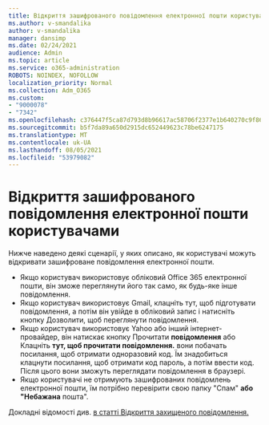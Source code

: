 ```yaml
---
title: Відкриття зашифрованого повідомлення електронної пошти користувачами
ms.author: v-smandalika
author: v-smandalika
manager: dansimp
ms.date: 02/24/2021
audience: Admin
ms.topic: article
ms.service: o365-administration
ROBOTS: NOINDEX, NOFOLLOW
localization_priority: Normal
ms.collection: Adm_O365
ms.custom:
- "9000078"
- "7342"
ms.openlocfilehash: c376447f5ca87d793d8b96617ac58706f2377e1b640270c9f861c4475b85cf72
ms.sourcegitcommit: b5f7da89a650d2915dc652449623c78be6247175
ms.translationtype: MT
ms.contentlocale: uk-UA
ms.lasthandoff: 08/05/2021
ms.locfileid: "53979082"
---
```

# <a name="how-users-open-an-encrypted-email-message"></a>Відкриття зашифрованого повідомлення електронної пошти користувачами

Нижче наведено деякі сценарії, у яких описано, як користувачі можуть відкривати зашифроване повідомлення електронної пошти.

- Якщо користувач використовує обліковий Office 365 електронної пошти, він зможе переглянути його так само, як будь-яке інше повідомлення.
- Якщо користувач використовує Gmail, клацніть  тут, щоб підготувати повідомлення, а потім  він увійде в обліковий запис і натисніть кнопку Дозволити, щоб переглянути повідомлення.
- Якщо користувач використовує Yahoo або інший інтернет-провайдер, він натискає кнопку Прочитати **повідомлення** або Клацніть **тут, щоб прочитати повідомлення.** вони побачать посилання, щоб отримати одноразовий код. Їм знадобиться клацнути посилання, щоб отримати код пароль, а потім ввести код. Після цього вони зможуть переглядати повідомлення в браузері.
- Якщо користувачі не отримують зашифрованих повідомлень електронної пошти, їм потрібно перевірити свою папку "Спам" **або "Небажана** пошта". 

Докладні відомості див. [в статті Відкриття захищеного повідомлення.](https://support.microsoft.com/topic/how-do-i-open-a-protected-message-1157a286-8ecc-4b1e-ac43-2a608fbf3098)